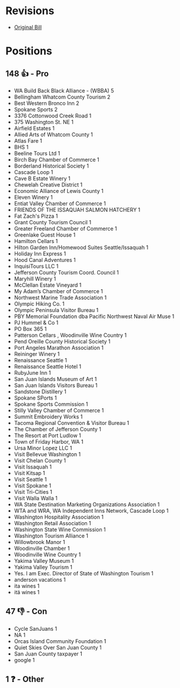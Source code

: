 # Revisions
* [Original Bill](1/)

# Positions
## 148 👍 - Pro
* WA Build Back Black Alliance - (WBBA) 5
* Bellingham Whatcom County Tourism 2
* Best Western Bronco Inn 2
* Spokane Sports 2
* 3376 Cottonwood Creek Road 1
* 375 Washington St. NE 1
* Airfield Estates 1
* Allied Arts of Whatcom County 1
* Atlas Fare 1
* BHS 1
* Beeline Tours Ltd 1
* Birch Bay Chamber of Commerce 1
* Borderland Historical Society 1
* Cascade Loop 1
* Cave B Estate Winery 1
* Chewelah Creative District 1
* Economic Alliance of Lewis County 1
* Eleven Winery 1
* Entiat Valley Chamber of Commerce 1
* FRIENDS OF THE ISSAQUAH SALMON HATCHERY 1
* Fat Zach's Pizza 1
* Grant County Tourism Council 1
* Greater Freeland Chamber of Commerce 1
* Greenlake Guest House  1
* Hamilton Cellars 1
* Hilton Garden Inn/Homewood Suites Seattle/Issaquah 1
* Holiday Inn Express 1
* Hood Canal Adventures 1
* InquisiTours LLC 1
* Jefferson County Tourism Coord. Council 1
* Maryhill Winery 1
* McClellan Estate Vineyard 1
* My Adam’s Chamber of Commerce 1
* Northwest Marine Trade Association 1
* Olympic Hiking Co. 1
* Olympic Peninsula Visitor Bureau 1
* PBY Memorial Foundation dba Pacific Northwest Naval Air Muse 1
* PJ Hummel & Co 1
* PO Box 365 1
* Patterson Cellars , Woodinville Wine Country 1
* Pend Oreille County Historical Society 1
* Port Angeles Marathon Association 1
* Reininger Winery 1
* Renaissance Seattle 1
* Renaissance Seattle Hotel 1
* RubyJune Inn 1
* San Juan Islands Museum of Art 1
* San Juan Islands Visitors Bureau 1
* Sandstone Distillery 1
* Spokane SPorts 1
* Spokane Sports Commission  1
* Stilly Valley Chamber of Commerce  1
* Summit Embroidery Works 1
* Tacoma Regional Convention & Visitor Bureau 1
* The Chamber of Jefferson County 1
* The Resort at Port Ludlow 1
* Town of Friday Harbor, WA 1
* Ursa Minor Lopez LLC 1
* Visit Bellevue Washington 1
* Visit Chelan County 1
* Visit Issaquah 1
* Visit Kitsap 1
* Visit Seattle 1
* Visit Spokane 1
* Visit Tri-Cities 1
* Visit Walla Walla 1
* WA State Destination Marketing Organizations Association  1
* WTA and WRA, WA Independent Inns Network, Cascade Loop 1
* Washington Hospitality Association 1
* Washington Retail Association 1
* Washington State Wine Commission  1
* Washington Tourism Alliance 1
* Willowbrook Manor 1
* Woodinville Chamber 1
* Woodinville Wine Country 1
* Yakima Valley Museum 1
* Yakima Valley Tourism 1
* Yes. I am Exec. Director of State of Washington Tourism 1
* anderson vacations 1
* ita wines 1
* itä wines 1

## 47 👎 - Con
* Cycle SanJuans 1
* NA 1
* Orcas Island Community Foundation 1
* Quiet Skies Over San Juan County 1
* San Juan County taxpayer  1
* google 1

## 1 ❓ - Other
